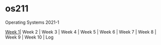 # os211
Operating Systems 2021-1<br>

[Week 1](w01)| Week 2 | Week 3 | Week 4 | Week 5 | Week 6 | Week 7 | Week 8 | Week 9 | Week 10 | Log

